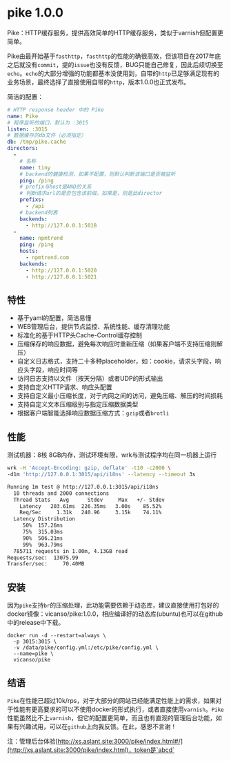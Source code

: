 # pike 1.0.0

Pike：HTTP缓存服务，提供高效简单的HTTP缓存服务，类似于varnish但配置更简单。

Pike由最开始基于`fasthttp`，`fasthttp`的性能的确很高效，但该项目在2017年底之后就没有`commit`，提的`issue`也没有反馈，BUG只能自己修复，因此后续切换至`echo`。`echo`的大部分增强的功能都基本没使用到，自带的`http`已足够满足现有的业务场景，最终选择了直接使用自带的`http`，版本1.0.0也正式发布。

简洁的配置：

```yaml
# HTTP response header 中的 Pike 
name: Pike
# 程序监听的端口，默认为 :3015
listen: :3015
# 数据缓存的db文件（必须指定）
db: /tmp/pike.cache
directors:
  -
    # 名称
    name: tiny 
    # backend的健康检测，如果不配置，则默认判断该端口是否被监听
    ping: /ping
    # prefix与host是AND的关系
    # 判断请求url的是否包含该前缀，如果是，则是此director
    prefixs:
      - /api
    # backend列表
    backends:
      - http://127.0.0.1:5018
  -
    name: npmtrend
    ping: /ping
    hosts:
      - npmtrend.com
    backends:
      - http://127.0.0.1:5020
      - http://127.0.0.1:5021
```

## 特性

- 基于yaml的配置，简洁易懂
- WEB管理后台，提供节点监控、系统性能、缓存清理功能
- 标准化的基于HTTP头Cache-Control缓存控制
- 压缩保存的响应数据，避免每次响应时重新压缩（如果客户端不支持压缩则解压）
- 自定义日志格式，支持二十多种placeholder，如：cookie，请求头字段，响应头字段，响应时间等
- 访问日志支持以文件（按天分隔）或者UDP的形式输出
- 支持自定义HTTP请求、响应头配置
- 支持自定义最小压缩长度，对于内网之间的访问，避免压缩、解压的时间损耗
- 支持自定义文本压缩级别与指定压缩数据类型
- 根据客户端智能选择响应数据压缩方式：`gzip`或者`brotli`

## 性能

测试机器：8核 8GB内存，测试环境有限，wrk与测试程序均在同一机器上运行

```bash
wrk -H 'Accept-Encoding: gzip, deflate' -t10 -c2000 \
-d1m 'http://127.0.0.1:3015/api/i18ns' --latency --timeout 3s

Running 1m test @ http://127.0.0.1:3015/api/i18ns
  10 threads and 2000 connections
  Thread Stats   Avg      Stdev     Max   +/- Stdev
    Latency   203.61ms  226.35ms   3.00s    85.52%
    Req/Sec     1.31k   240.96     3.15k    74.11%
  Latency Distribution
     50%  157.26ms
     75%  315.03ms
     90%  506.21ms
     99%  963.79ms
  785711 requests in 1.00m, 4.13GB read
Requests/sec:  13075.99
Transfer/sec:     70.40MB
```

## 安装

因为`pike`支持`br`的压缩处理，此功能需要依赖于动态库，建议直接使用打包好的docker镜像：vicanso/pike:1.0.0，相应编译好的动态库(ubuntu)也可以在github中的release中下载。


```shell
docker run -d --restart=always \
  -p 3015:3015 \
  -v /data/pike/config.yml:/etc/pike/config.yml \
  --name=pike \
  vicanso/pike
```

## 结语

`Pike`在性能已超过10k/rps，对于大部分的网站已经能满足性能上的需求，如果对于性能有更高要求的可以不使用docker的形式执行，或者直接使用`varnish`。`Pike`性能虽然比不上`varnish`，但它的配置更简单，而且也有直观的管理后台功能，如果有兴趣试用，可以在`github`上向我反馈。在此，感恩不言谢！

注：管理后台体验[http://xs.aslant.site:3000/pike/index.html#/](http://xs.aslant.site:3000/pike/index.html)，token是`abcd`